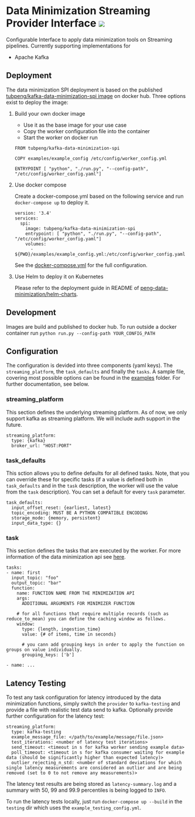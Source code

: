 # Data Minimization Streaming Provider Interface ![](https://github.com/peng-data-minimization/kafka-spi/workflows/Docker%20Image%20CI/badge.svg)

Configurable Interface to apply data minimization tools on Streaming pipelines. Currently supporting implementations for 
* Apache Kafka

## Deployment
The data minimization SPI deployment is based on the published [tubpeng/kafka-data-minimization-spi image](https://hub.docker.com/repository/docker/tubpeng/kafka-data-minimization-spi) on docker hub. Three options exist to deploy the image:

1. Build your own docker image

    * Use it as the base image for your use case
    * Copy the worker configuration file into the container
    * Start the worker on docker run

    ```
    FROM tubpeng/kafka-data-minimization-spi

    COPY examples/example_config /etc/config/worker_config.yml

    ENTRYPOINT [ "python", "./run.py", "--config-path", "/etc/config/worker_config.yaml"]
    ```

2. Use docker compose

    Create a docker-compose.yml based on the following service and run `docker-compose up` to deploy it.
    ```
    version: '3.4'
    services:
      spi:
        image: tubpeng/kafka-data-minimization-spi
        entrypoint: [ "python", "./run.py", "--config-path", "/etc/config/worker_config.yaml"]
        volumes:
          - ${PWD}/examples/example_config.yml:/etc/config/worker_config.yaml
    ```
    See the [docker-compose.yml](./docker-compose.yml) for the full configuration.

3. Use Helm to deploy it on Kubernetes

    Please refer to the deployment guide in README of [peng-data-minimization/helm-charts](https://github.com/peng-data-minimization/helm-charts).

## Development
Images are build and published to docker hub.
To run outside a docker container run `python run.py --config-path YOUR_CONFIG_PATH`

## Configuration
The configuration is devided into three components (yaml keys). The `streaming_platform`, the `task_defaults` and finally the `tasks`.
A sample file, covering most possible options can be found in the [examples](/examples) folder. For further documentation, see below.

### streaming_platform
This section defines the underlying streaming platform. As of now, we only support kafka as streaming platform. We will include auth support in the future.
```
streaming_platform:
  type: {kafka}
  broker_url: "HOST:PORT"
```

### task_defaults
This sction allows you to define defaults for all defined tasks. Note, that you can override these for specific tasks (if a value is defined both in `task_defaults` and in the `task` description, the worker will use the value from the `task` description). You can set a default for every `task` parameter.
```
task_defaults:
  input_offset_reset: {earliest, latest}
  topic_encoding: MUST BE A PYTHON COMPATIBLE ENCODING
  storage_mode: {memory, persistent}
  input_data_type: {}

```

### task
This section defines the tasks that are executed by the worker. 
For more information of the data minimization api see [here](https://github.com/peng-data-minimization/minimizer).

```
tasks:
- name: first
  input_topic: "foo"
  output_topic: "bar"
  function:
    name: FUNCTION NAME FROM THE MINIMIZATION API
    args:
      ADDITIONAL ARGUMENTS FOR MINIMIZER FUNCTION

    # for all functions that require multiple records (such as reduce_to_mean) you can define the caching window as follows.
    window:
      type: {length, ingestion_time}
      value: {# of items, time in seconds}

      # you cann add grouping keys in order to apply the function on groups on value individually.
      grouping_keys: ['b']

- name: ...
```

## Latency Testing

To test any task configuration for latency introduced by the data minimization functions, simply switch the `provider` to `kafka-testing` and provide a file with realistic test data send to kafka. Optionally provide further configuration for the latency test:
```
streaming_platform:
  type: kafka-testing
  example_message_file: </path/to/example/message/file.json>
  test_iterations: <number of latency test iterations>
  send_timeout: <timeout in s for kafka worker sending example data>
  poll_timeout: <timeout in s for kafka consumer waiting for example data (should be significantly higher than expected latency)>
  outlier_rejecting_n_std: <number of standard deviations for which single latency measurements are considered an outlier and are being removed (set to 0 to not remove any measurements)>
```

The latency test results are being stored as `latency-summary.log` and a summary with 50, 99 and 99.9 percentiles is being logged to `INFO`.

To run the latency tests locally, just run `docker-compose up --build` in the `testing` dir which uses the `example_testing_config.yml`.